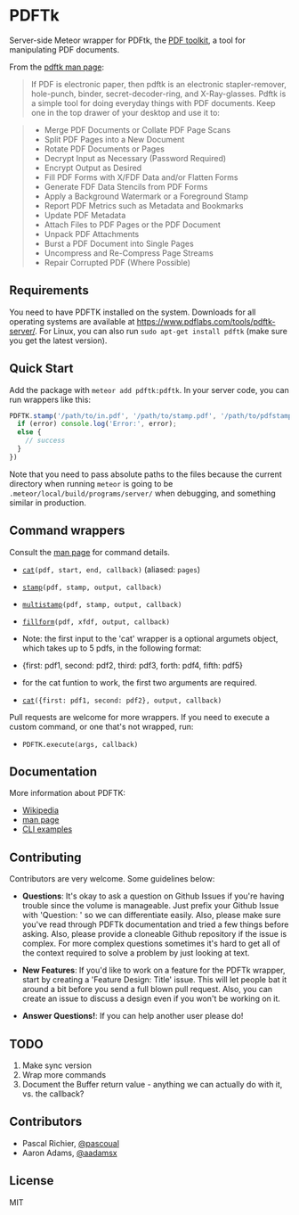 PDFTk
=====

Server-side Meteor wrapper for PDFtk, the [PDF toolkit](https://www.pdflabs.com/tools/pdftk-the-pdf-toolkit/), a tool for manipulating PDF documents.

From the [pdftk man page](http://linux.die.net/man/1/pdftk):

> If PDF is electronic paper, then pdftk is an electronic stapler-remover, hole-punch, binder, secret-decoder-ring, and X-Ray-glasses. Pdftk is a simple tool for doing everyday things with PDF documents. Keep one in the top drawer of your desktop and use it to:

> * Merge PDF Documents or Collate PDF Page Scans
> * Split PDF Pages into a New Document
> * Rotate PDF Documents or Pages
> * Decrypt Input as Necessary (Password Required)
> * Encrypt Output as Desired
> * Fill PDF Forms with X/FDF Data and/or Flatten Forms
> * Generate FDF Data Stencils from PDF Forms
> * Apply a Background Watermark or a Foreground Stamp
> * Report PDF Metrics such as Metadata and Bookmarks
> * Update PDF Metadata
> * Attach Files to PDF Pages or the PDF Document
> * Unpack PDF Attachments
> * Burst a PDF Document into Single Pages
> * Uncompress and Re-Compress Page Streams
> * Repair Corrupted PDF (Where Possible)


## Requirements

You need to have PDFTK installed on the system. Downloads for all operating systems are available at <https://www.pdflabs.com/tools/pdftk-server/>.
For Linux, you can also run `sudo apt-get install pdftk` (make sure you get the latest version).

## Quick Start

Add the package with `meteor add pdftk:pdftk`. In your server code, you can run wrappers like this:

```js
PDFTK.stamp('/path/to/in.pdf', '/path/to/stamp.pdf', '/path/to/pdfstamp/out.pdf', function (error, stdout, stderr) {
  if (error) console.log('Error:', error);
  else {
    // success
  }
})
```

Note that you need to pass absolute paths to the files because the current directory when running `meteor` is going to be
`.meteor/local/build/programs/server/` when debugging, and something similar in production.


## Command wrappers

Consult the [man page](https://www.pdflabs.com/docs/pdftk-man-page/) for command details.

* [`cat`](https://www.pdflabs.com/docs/pdftk-man-page/#dest-op-cat)`(pdf, start, end, callback)` (aliased: `pages`)
* [`stamp`](https://www.pdflabs.com/docs/pdftk-man-page/#dest-op-stamp)`(pdf, stamp, output, callback)`
* [`multistamp`](https://www.pdflabs.com/docs/pdftk-man-page/#dest-op-multistamp)`(pdf, stamp, output, callback)`
* [`fillform`](https://www.pdflabs.com/docs/pdftk-man-page/#dest-op-fill-form)`(pdf, xfdf, output, callback)`

* Note: the first input to the 'cat' wrapper is a optional argumets object, which takes up to 5 pdfs, in the following format:
* {first: pdf1, second: pdf2, third: pdf3, forth: pdf4, fifth: pdf5}
* for the cat funtion to work, the first two arguments are required.
* [`cat`](https://www.pdflabs.com/docs/pdftk-man-page/#dest-op-cat)`({first: pdf1, second: pdf2}, output, callback)`

Pull requests are welcome for more wrappers. If you need to execute a custom command, or one that's not wrapped, run:

* `PDFTK.execute(args, callback)`


## Documentation

More information about PDFTK:
* [Wikipedia](https://en.wikipedia.org/wiki/Pdftk)
* [man page](https://www.pdflabs.com/docs/pdftk-man-page/)
* [CLI examples](https://www.pdflabs.com/docs/pdftk-cli-examples/)

## Contributing

Contributors are very welcome. Some guidelines below:

* **Questions**: It's okay to ask a question on Github Issues if you're
  having trouble since the volume is manageable. Just prefix your Github Issue with
  'Question: ' so we can differentiate easily. Also, please make sure you've read through
  PDFTk documentation and tried a few things before asking. Also, please provide a cloneable
  Github repository if the issue is complex. For more complex questions sometimes it's hard
  to get all of the context required to solve a problem by just looking at text.

* **New Features**: If you'd like to work on a feature for the PDFTk wrapper,
  start by creating a 'Feature Design: Title' issue. This will let people bat it
  around a bit before you send a full blown pull request. Also, you can create
  an issue to discuss a design even if you won't be working on it.

* **Answer Questions!**: If you can help another user please do!


## TODO

1. Make sync version
2. Wrap more commands
3. Document the Buffer return value - anything we can actually do with it, vs. the callback?


## Contributors

* Pascal Richier, [@pascoual](http://github.com/pascoual)
* Aaron Adams, [@aadamsx](http://github.com/aadamsx)


## License

MIT
